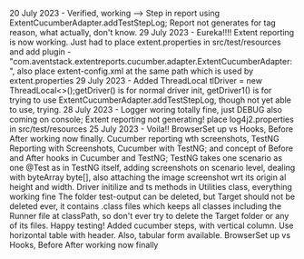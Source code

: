 20 July 2023 - Verified, working --> Step in report using ExtentCucumberAdapter.addTestStepLog; Report not generates for tag reason, what actually, don't know.
29 July 2023 - Eureka!!!! Extent reporting is now working. Just had to place extent.properties in src/test/resources and add plugin - "com.aventstack.extentreports.cucumber.adapter.ExtentCucumberAdapter:", also place extent-config.xml at the same path which is used by extent.properties
29 July 2023 - Added ThreadLocal<WebDriver> tlDriver = new ThreadLocal<>();getDriver() is for normal driver init, getDriver1() is for trying to use ExtentCucumberAdapter.addTestStepLog, though not yet able to use, trying.
28 July 2023 - Logger woring totally fine, just DEBUG also coming on console; Extent reporting not generating!  place log4j2.properties in src/test/resources 
25 July 2023 - Voila!! BrowserSet up vs Hooks, Before After working now finally. Cucumber reporting wth screenshots, TestNG Reporting with Screenshots, Cucumber with TestNG; and concept of Before and After hooks in Cucumber and TestNG; TestNG takes one scenario as one @Test as in TestNG itself, adding screenshots on scenario level, dealing with byteArray byte[], also attaching the image screenshot wrt its origin al height and width. Driver initilize and ts methods in Utilities class, everything working fine
The folder test-output can be deleted, but Target should not be deleted ever, it contains .class files which keeps all classes including the Runner file at classPath, so don't ever try to delete the Target folder or any of its files. Happy testing!
Added cucumber steps, with vertical column. Use horizontal table with header. Also, tabular form available. BrowserSet up vs Hooks, Before After working now finally